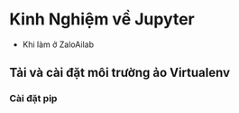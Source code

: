 # Kinh Nghiệm về Jupyter
- Khi làm ở ZaloAilab
## Tải và cài đặt môi trường ảo Virtualenv 
### Cài đặt **pip** 

   

